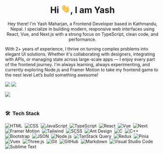 <h1 align="center">Hi <img src="https://raw.githubusercontent.com/KevinPatel04/KevinPatel04/master/Hi.gif" width="30px">, I am Yash </h1>

<p align="center" width="150px"> Hey there! I'm Yash Maharjan, a Frontend Developer based in Kathmandu, Nepal. I specialize in building modern, responsive web interfaces using React, Vue, and Next.js with a strong focus on TypeScript, clean code, and performance. 

With 2+ years of experience, I thrive on turning complex problems into elegant UI solutions. Whether it's collaborating with designers, integrating with APIs, or managing state across large-scale apps — I enjoy every part of the frontend journey. I'm always learning, always experimenting, and currently exploring Node.js and Framer Motion to take my frontend game to the next level
Let’s build something awesome!</p>

<span align="center"><img src="https://github-readme-stats.vercel.app/api/top-langs/?username=Yash-ftW&layout=compact&hide=TSQL&theme=chartreuse-dark"></span>
<span align="center" ><img src="https://github-readme-stats.vercel.app/api?username=Yash-ftW&count_private=true&show_icons=true&&theme=chartreuse-dark&include_all_commits=true" width="400"></span> 

<img src="https://user-images.githubusercontent.com/73097560/115834477-dbab4500-a447-11eb-908a-139a6edaec5c.gif"><br><br>

### 🛠 &nbsp;Tech Stack

![HTML](https://img.shields.io/badge/-HTML-05122A?style=flat&logo=HTML5)&nbsp;
![CSS](https://img.shields.io/badge/-CSS-05122A?style=flat&logo=CSS3&logoColor=1572B6)&nbsp;
![JavaScript](https://img.shields.io/badge/-JavaScript-05122A?style=flat&logo=javascript)&nbsp;
![TypeScript](https://img.shields.io/badge/-TypeScript-05122A?style=flat&logo=typescript)&nbsp;
![React](https://img.shields.io/badge/-React-05122A?style=flat&logo=react)&nbsp;
![Vue](https://img.shields.io/badge/-Vue-05122A?style=flat&logo=vue.js)&nbsp;
![Next](https://img.shields.io/badge/-Next.js-05122A?style=flat&logo=next.js)&nbsp;
![Framer Motion](https://img.shields.io/badge/-Framer%20Motion-05122A?style=flat&logo=framer)&nbsp;
![Tailwind](https://img.shields.io/badge/-Tailwind-05122A?style=flat&logo=tailwindcss)&nbsp;
![SCSS](https://img.shields.io/badge/-SCSS-05122A?style=flat&logo=sass)&nbsp;
![Ant Design](https://img.shields.io/badge/-AntDesign-05122A?style=flat&logo=ant-design)&nbsp;
![C](https://img.shields.io/badge/-C-05122A?style=flat&logo=c&logoColor=A8B9CC)&nbsp;
![C++](https://img.shields.io/badge/-C++-05122A?style=flat&logo=c%2B%2B&logoColor=00599C)&nbsp;
![Bootstrap](https://img.shields.io/badge/-Bootstrap-05122A?style=flat&logo=bootstrap&logoColor=563D7C)&nbsp;
![JSON](https://img.shields.io/badge/-JSON-05122A?style=flat&logo=json&logoColor=000000)&nbsp;
![Node.js](https://img.shields.io/badge/-Node.js-05122A?style=flat&logo=node.js&logoColor=339933)&nbsp;
![TanStack Query](https://img.shields.io/badge/-TanStack%20Query-05122A?style=flat&logo=react-query&logoColor=FF4154)&nbsp;
![Redux](https://img.shields.io/badge/-Redux-05122A?style=flat&logo=redux&logoColor=764ABC)&nbsp;
![Pinia](https://img.shields.io/badge/-Pinia-05122A?style=flat&logo=pinia&logoColor=FADA5E)&nbsp;
![Vuex](https://img.shields.io/badge/-Vuex-05122A?style=flat&logo=vue.js&logoColor=4FC08D)&nbsp;
![Three.js](https://img.shields.io/badge/-Three.js-05122A?style=flat&logo=three.js&logoColor=000000)&nbsp;
![Git](https://img.shields.io/badge/-Git-05122A?style=flat&logo=git)&nbsp;
![GitHub](https://img.shields.io/badge/-GitHub-05122A?style=flat&logo=github)&nbsp;
![Markdown](https://img.shields.io/badge/-Markdown-05122A?style=flat&logo=markdown)&nbsp;
![Visual Studio Code](https://img.shields.io/badge/-Visual%20Studio%20Code-05122A?style=flat&logo=visual-studio-code&logoColor=007ACC)&nbsp;
![Sublime Text](https://img.shields.io/badge/-Sublime%20Text-05122A?style=flat&logo=sublime-text&logoColor=FF9800)&nbsp;

